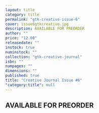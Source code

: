 ```yaml
---
layout: title
category: title
permalink: "gtk-creative-issue-6"
cover: issue6gtkcreative.jpg
description: AVAILABLE FOR PREORDER
author: ""
price: "12.00"
releasedate: ""
instock: true
numinstock: ""
collection: "gtk-creative-journal"
isbn: ""
numpages: ""
dimensions: ""
published: true
title: "Creative Journal Issue #6"
"category:title": null
---
```




## AVAILABLE FOR PREORDER

